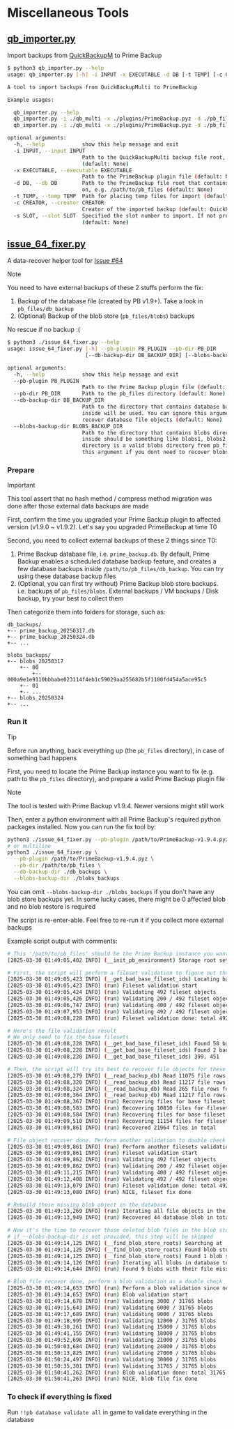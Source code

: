 # Miscellaneous Tools

## [qb_importer.py](qb_importer.py)

Import backups from [QuickBackupM](https://github.com/TISUnion/QuickBackupM) to Prime Backup

```bash
$ python3 qb_importer.py --help
usage: qb_importer.py [-h] -i INPUT -x EXECUTABLE -d DB [-t TEMP] [-c CREATOR] [-s SLOT]

A tool to import backups from QuickBackupMulti to PrimeBackup

Example usages:

  qb_importer.py --help
  qb_importer.py -i ./qb_multi -x ./plugins/PrimeBackup.pyz -d ./pb_files -c Steve
  qb_importer.py -i ./qb_multi -x ./plugins/PrimeBackup.pyz -d ./pb_files --slot 1

optional arguments:
  -h, --help            show this help message and exit
  -i INPUT, --input INPUT
                        Path to the QuickBackupMulti backup file root, e.g. /path/to/qb_multi 
                        (default: None)
  -x EXECUTABLE, --executable EXECUTABLE
                        Path to the PrimeBackup plugin file (default: None)
  -d DB, --db DB        Path to the PrimeBackup file root that contains the database file and so
                        on, e.g. /path/to/pb_files (default: None)
  -t TEMP, --temp TEMP  Path for placing temp files for import (default: ./qb_importer_temp)
  -c CREATOR, --creator CREATOR
                        Creator of the imported backup (default: QuickBackupM)
  -s SLOT, --slot SLOT  Specified the slot number to import. If not provided, import all slots
                        (default: None)
```

## [issue_64_fixer.py](issue_64_fixer.py)

A data-recover helper tool for [Issue #64](https://github.com/TISUnion/PrimeBackup/issues/64)

> [!NOTE]  
> You need to have external backups of these 2 stuffs perform the fix:
> 1. Backup of the database file (created by PB v1.9+). Take a look in `pb_files/db_backup`
> 2. (Optional) Backup of the blob store (`pb_files/blobs`) backups
> 
> No rescue if no backup :(

```bash
$ python3 ./issue_64_fixer.py --help
usage: issue_64_fixer.py [-h] --pb-plugin PB_PLUGIN --pb-dir PB_DIR
                         [--db-backup-dir DB_BACKUP_DIR] [--blobs-backup-dir BLOBS_BACKUP_DIR]

optional arguments:
  -h, --help            show this help message and exit
  --pb-plugin PB_PLUGIN
                        Path to the Prime Backup plugin file (default: None)
  --pb-dir PB_DIR       Path to the pb_files directory (default: None)
  --db-backup-dir DB_BACKUP_DIR
                        Path to the directory that contains database backup files. All .db files    
                        inside will be used. You can ignore this argument if you dont need to       
                        recover database file objects (default: None)
  --blobs-backup-dir BLOBS_BACKUP_DIR
                        Path to the directory that contains blobs directory backups. Directories    
                        inside should be something like blobs1, blobs2, blobs3, where each
                        directory is a valid blobs directory from pb_files/blobs. You can ignore    
                        this argument if you dont need to recover blobs (default: None)
```

### Prepare

> [!IMPORTANT]
> This tool assert that no hash method / compress method migration was done after those external data backups are made

First, confirm the time you upgraded your Prime Backup plugin to affected version (v1.9.0 ~ v1.9.2). Let's say you upgraded PrimeBackup at time T0

Second, you need to collect external backups of these 2 things since T0:

1. Prime Backup database file, i.e. `prime_backup.db`. By default, Prime Backup enables a scheduled database backup feature, 
   and creates a few database backups inside `/path/to/pb_files/db_backup`. You can try using these database backup files
2. (Optional, you can first try without) Prime Backup blob store backups. i.e. backups of `pb_files/blobs`.
   External backups / VM backups / Disk backup, try your best to collect them 

Then categorize them into folders for storage, such as:

```
db_backups/
+-- prime_backup_20250317.db
+-- prime_backup_20250324.db
+-- ...

blobs_backups/
+-- blobs_20250317
    +-- 00
        +-- 000a9e1e9110bbbabe023114f4eb1c59029aa255682b5f1100fd454a5ace95c5
    +-- 01
    +-- ...
+-- blobs_20250324
+-- ...
```

### Run it

> [!TIP]
> Before run anything, back everything up (the `pb_files` directory), in case of something bad happens

First, you need to locate the Prime Backup instance you want to fix (e.g. path to the `pb_files` directory), and prepare a valid Prime Backup plugin file

> [!NOTE]  
> The tool is tested with Prime Backup v1.9.4. Newer versions might still work

Then, enter a python environment with all Prime Backup's required python packages installed.
Now you can run the fix tool by:

```bash
python3 ./issue_64_fixer.py --pb-plugin /path/to/PrimeBackup-v1.9.4.pyz --pb-dir /path/to/pb_files --db-backup-dir ./db_backups --blobs-backup-dir ./blobs_backups
# or multiline
python3 ./issue_64_fixer.py \
  --pb-plugin /path/to/PrimeBackup-v1.9.4.pyz \
  --pb-dir /path/to/pb_files \
  --db-backup-dir ./db_backups \
  --blobs-backup-dir ./blobs_backups
```

You can omit `--blobs-backup-dir ./blobs_backups` if you don't have any blob store backups yet.
In some lucky cases, there might be 0 affected blob and no blob restore is required

The script is re-enter-able. Feel free to re-run it if you collect more external backups

Example script output with comments:

```bash
# This '/path/to/pb_files' should be the Prime Backup instance you want to fix, value from --pb-dir
[2025-03-30 01:49:05,402 INFO] (__init_pb_environment) Storage root set to '/path/to/pb_files'

# First, the script will perform a fileset validation to figure out those corrupt filesets
[2025-03-30 01:49:05,423 INFO] (__get_bad_base_fileset_ids) Locating bad fileset ids
[2025-03-30 01:49:05,423 INFO] (run) Fileset validation start
[2025-03-30 01:49:05,424 INFO] (run) Validating 492 fileset objects
[2025-03-30 01:49:05,426 INFO] (run) Validating 200 / 492 fileset objects
[2025-03-30 01:49:06,747 INFO] (run) Validating 400 / 492 fileset objects
[2025-03-30 01:49:07,953 INFO] (run) Validating 492 / 492 fileset objects
[2025-03-30 01:49:08,228 INFO] (run) Fileset validation done: total 492, validated 492, ok 434, bad 58

# Here's the file validation result
# We only need to fix the base filesets
[2025-03-30 01:49:08,228 INFO] (__get_bad_base_fileset_ids) Found 58 bad filesets
[2025-03-30 01:49:08,228 INFO] (__get_bad_base_fileset_ids) Found 2 bad base filesets
[2025-03-30 01:49:08,228 INFO] (__get_bad_base_fileset_ids) 399, 451

# Then, the script will try its best to recover file objects for these bad filesets, from all database files inside --db-backup-dir
[2025-03-30 01:49:08,279 INFO] (__read_backup_db) Read 11075 file rows for fileset 399 from database '/path/to/db_backups/prime_backup_20250317.db'
[2025-03-30 01:49:08,320 INFO] (__read_backup_db) Read 11217 file rows for fileset 451 from database '/path/to/db_backups/prime_backup_20250317.db'
[2025-03-30 01:49:08,324 INFO] (__read_backup_db) Read 265 file rows for fileset 399 from database '/path/to/db_backups/prime_backup_20250324.db'
[2025-03-30 01:49:08,364 INFO] (__read_backup_db) Read 11217 file rows for fileset 451 from database '/path/to/db_backups/prime_backup_20250324.db'
[2025-03-30 01:49:08,367 INFO] (run) Recovering files for base fileset 399
[2025-03-30 01:49:08,583 INFO] (run) Recovering 10810 files for fileset 399
[2025-03-30 01:49:08,584 INFO] (run) Recovering files for base fileset 451
[2025-03-30 01:49:09,510 INFO] (run) Recovering 11154 files for fileset 451
[2025-03-30 01:49:09,861 INFO] (run) Recovered 21964 files in total

# File object recover done. Perform another validation to double check the state
[2025-03-30 01:49:09,861 INFO] (run) Perform another filesets validation since new files were added
[2025-03-30 01:49:09,861 INFO] (run) Fileset validation start
[2025-03-30 01:49:09,862 INFO] (run) Validating 492 fileset objects
[2025-03-30 01:49:09,862 INFO] (run) Validating 200 / 492 fileset objects
[2025-03-30 01:49:11,215 INFO] (run) Validating 400 / 492 fileset objects
[2025-03-30 01:49:12,408 INFO] (run) Validating 492 / 492 fileset objects
[2025-03-30 01:49:13,079 INFO] (run) Fileset validation done: total 492, validated 492, ok 492, bad 0
[2025-03-30 01:49:13,080 INFO] (run) NICE, fileset fix done

# Rebuild those missing blob object in the database
[2025-03-30 01:49:13,269 INFO] (run) Iterating all file objects in the database to check if there is any missing blob object
[2025-03-30 01:49:13,949 INFO] (run) Recovered 44 database blob in total

# Now it's the time to recover those deleted blob files in the blob store
# if --blobs-backup-dir is not provided, this step will be skipped
[2025-03-30 01:49:14,125 INFO] (__find_blob_store_roots) Searching at 'blobs_backups' for blob storage roots, for hash_method blake3 with hex length 64
[2025-03-30 01:49:14,125 INFO] (__find_blob_store_roots) Found blob store root at '/path/to/blobs_backups/blobs_20250324'
[2025-03-30 01:49:14,125 INFO] (__find_blob_store_roots) Found 1 blob store roots in total
[2025-03-30 01:49:14,126 INFO] (run) Iterating all blobs in database to check if there is any missing blobs
[2025-03-30 01:49:14,644 INFO] (run) Found 9 blobs with their file missing, and recovered 9 blob files in total

# Blob file recover done, perform a blob validation as a double check
[2025-03-30 01:49:14,653 INFO] (run) Perform a blob validation since new files were added
[2025-03-30 01:49:14,653 INFO] (run) Blob validation start
[2025-03-30 01:49:14,678 INFO] (run) Validating 3000 / 31765 blobs
[2025-03-30 01:49:15,643 INFO] (run) Validating 6000 / 31765 blobs
[2025-03-30 01:49:17,689 INFO] (run) Validating 9000 / 31765 blobs
[2025-03-30 01:49:18,995 INFO] (run) Validating 12000 / 31765 blobs
[2025-03-30 01:49:30,261 INFO] (run) Validating 15000 / 31765 blobs
[2025-03-30 01:49:41,155 INFO] (run) Validating 18000 / 31765 blobs
[2025-03-30 01:49:52,696 INFO] (run) Validating 21000 / 31765 blobs
[2025-03-30 01:50:03,684 INFO] (run) Validating 24000 / 31765 blobs
[2025-03-30 01:50:13,825 INFO] (run) Validating 27000 / 31765 blobs
[2025-03-30 01:50:24,497 INFO] (run) Validating 30000 / 31765 blobs
[2025-03-30 01:50:35,301 INFO] (run) Validating 31765 / 31765 blobs
[2025-03-30 01:50:41,262 INFO] (run) Blob validation done: total 31765, validated 31765, ok 31765, bad 0
[2025-03-30 01:50:41,263 INFO] (run) NICE, blob file fix done
```

### To check if everything is fixed

Run `!!pb database validate all` in game to validate everything in the database
